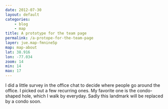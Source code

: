 ```yaml
---
date: 2012-07-30
layout: default
categories: 
    - blog
    - map
title: A prototype for the team page
permalink: /a-protope-for-the-team-page
layer: jue.map-fmnine5p
map: map-about
lat: 38.916
lon: -77.034
zoom: 14
min: 14
max: 17
---
```

I did a little survey in the office chat to decide where people go around the office. I picked out a few recurring ones. My favorite one is the condo-shaped hole, which I walk by everyday. Sadly this landmark will be replaced by a condo soon.
